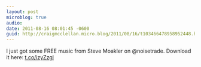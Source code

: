 ```yaml
---
layout: post
microblog: true
audio: 
date: 2011-08-16 08:01:45 -0600
guid: http://craigmcclellan.micro.blog/2011/08/16/t103466478958952448.html
---
```

I just got some FREE music from Steve Moakler on @noisetrade.  Download it here: [t.co/izyZzgl](http://t.co/izyZzgl)

